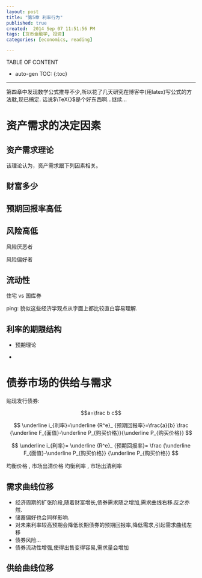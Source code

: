 ```yaml
---
layout: post
title: "第5章 利率行为"
published: true
created:  2014 Sep 07 11:51:56 PM
tags: [货币金融学, 投资]
categories: [economics, reading]

---
```

TABLE OF CONTENT

* auto-gen TOC:
{:toc}

- - -


第四章中发现数学公式推导不少,所以花了几天研究在博客中(用latex)写公式的方法耽,现已搞定.
话说$\TeX{}$是个好东西啊...继续...

# 资产需求的决定因素

## 资产需求理论

该理论认为，资产需求跟下列因素相关。

## 财富多少

## 预期回报率高低

## 风险高低

风险厌恶者

风险偏好者

## 流动性

住宅 vs 国库券

ping: 貌似这些经济学观点从字面上都比较直白容易理解.

## 利率的期限结构
* 预期理论

* 


# 债券市场的供给与需求

贴现发行债券:

$$a=\frac b c$$

$$
\underline i_{利率}=\underline {R^e}_ {预期回报率}=\frac{a}{b}
\frac {\underline F_{面值}-\underline P_{购买价格}}{\underline P_{购买价格}}
$$

$$
\underline i_{利率}=
\underline {R^e}_ {预期回报率}=
\frac {\underline F_{面值}-\underline P_{购买价格}} 
      {\underline P_{购买价格}}
$$


均衡价格 , 市场出清价格
均衡利率 , 市场出清利率

## 需求曲线位移

* 经济周期的扩张阶段,随着财富增长,债券需求随之增加,需求曲线右移.反之亦然.
* 储蓄偏好也会同样影响.
* 对未来利率较高预期会降低长期债券的预期回报率,降低需求,引起需求曲线左移
* 债券风险...
* 债券流动性增强,使得出售变得容易,需求量会增加


## 供给曲线位移








